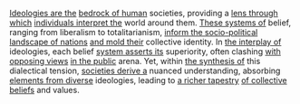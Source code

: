 

[Ideologies are the](3/2/3/.Ideologies) [bedrock of human](2/1/1/3/2/1/1/.Foundations) societies, providing a [lens through which](1/3/1/1/1/4/2/1/.Lenses) [individuals interpret the](3/3/2/2/3/3/.Themes%20and%20Interpretations) world around them. [These systems of](1/1/3/3/1/3/1/.System) belief, ranging from liberalism to totalitarianism, [inform the socio-political](3/1/2/2/3/.Social) [landscape of nations](3/3/2/1/2/3/.Landscape%20Architecture) [and mold their](3/1/1/1/1/1/3/1/3/1/.Plastic%20Mold) collective identity. In [the interplay of](1/3/1/2/1/1/2/3/.Interactions) ideologies, each belief [system asserts its](1/1/3/3/1/3/1/.System) superiority, often clashing [with opposing views](3/2/3/.Ideologies) [in the public](3/3/2/1/2/3/3/.Public%20Spaces) arena. Yet, within [the synthesis of](1/3/1/2/3/2/1/1/2/2/1/.Synthesis) this dialectical tension, [societies derive a](3/1/3/3/3/2/2/_Individual-Society) nuanced understanding, absorbing [elements from diverse](3/2/3/3/2/3/3/_Diversity-Unity) ideologies, leading to [a richer tapestry](3/1/1/1/1/2/3/3/2/1/.Textile%20Crafts) [of collective beliefs](2/2/3/3/3/1/.Belief) and values.

